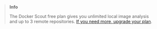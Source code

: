 > **Info**
>
> The Docker Scout free plan gives you unlimited local image analysis and up to 3 remote repositories. [If you need more, upgrade your plan](/billing/scout-billing.md).